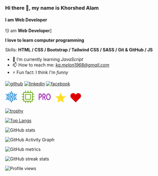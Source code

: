 ### Hi there 👋, my name is **Khorshed Alam**
#### I am **Web Developer**
![I am **Web Developer**]

**I love to learn computer programming**

Skills: **HTML / CSS / Bootstrap / Tailwind CSS / SASS / Git & GitHub / JS**

- 🌱 I’m currently learning *JavaScript* 
- 📫 How to reach me: *ka.melon1968@gmail.com* 
- ⚡ Fun fact: I think *I'm funny* 


[<img src='https://cdn.jsdelivr.net/npm/simple-icons@3.0.1/icons/github.svg' alt='github' height='40'>](https://github.com/melon9824)  [<img src='https://cdn.jsdelivr.net/npm/simple-icons@3.0.1/icons/linkedin.svg' alt='linkedin' height='40'>](https://www.linkedin.com/in/khorshed-alam-39a068231/)  [<img src='https://cdn.jsdelivr.net/npm/simple-icons@3.0.1/icons/facebook.svg' alt='facebook' height='40'>](https://www.facebook.com/khorshedalammelon/)  

<a href='https://archiveprogram.github.com/'><img src='https://raw.githubusercontent.com/acervenky/animated-github-badges/master/assets/acbadge.gif' width='40' height='40'></a> <a href='https://docs.github.com/en/developers'><img src='https://raw.githubusercontent.com/acervenky/animated-github-badges/master/assets/devbadge.gif' width='40' height='40'></a> <a href='https://github.com/pricing'><img src='https://raw.githubusercontent.com/acervenky/animated-github-badges/master/assets/pro.gif' width='40' height='40'></a> <a href='https://stars.github.com/'><img src='https://raw.githubusercontent.com/acervenky/animated-github-badges/master/assets/starbadge.gif' width='35' height='35'></a> <a href='https://docs.github.com/en/github/supporting-the-open-source-community-with-github-sponsors'><img src='https://raw.githubusercontent.com/acervenky/animated-github-badges/master/assets/sponsorbadge.gif' width='35' height='35'></a> 

[![trophy](https://github-profile-trophy.vercel.app/?username=melon9824)](https://github.com/ryo-ma/github-profile-trophy)

[![Top Langs](https://github-readme-stats.vercel.app/api/top-langs/?username=melon9824)](https://github.com/anuraghazra/github-readme-stats)

![GitHub stats](https://github-readme-stats.vercel.app/api?username=melon9824&show_icons=true&count_private=true)  

![GitHub Activity Graph](https://activity-graph.herokuapp.com/graph?username=melon9824)  

![GitHub metrics](https://metrics.lecoq.io/melon9824)  

![GitHub streak stats](https://streak-stats.demolab.com/?user=melon9824)  

![Profile views](https://gpvc.arturio.dev/melon9824)  
